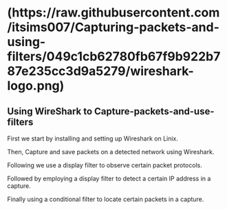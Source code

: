 <p align="center">
<H1>(https://raw.githubusercontent.com/itsims007/Capturing-packets-and-using-filters/049c1cb62780fb67f9b922b787e235cc3d9a5279/wireshark-logo.png)</H1>
  
<h2>Using WireShark to Capture-packets-and-use-filters</h2>

First we start by installing and setting up Wireshark on Linix.

Then, Capture and save packets on a detected network using Wireshark.

Following we use a display filter to observe certain packet protocols.

Followed by employing a display filter to detect a certain IP address in a capture.

Finally using a conditional filter to locate certain packets in a capture.
